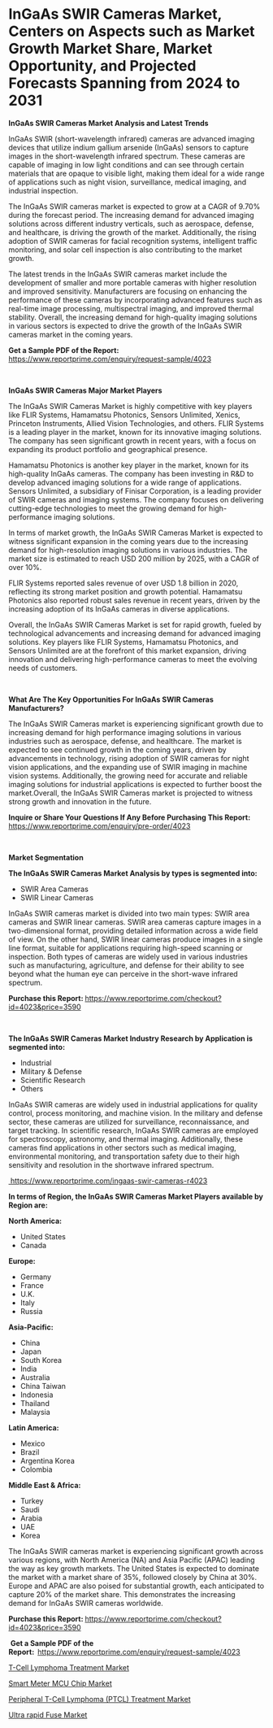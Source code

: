 <p><h1>InGaAs SWIR Cameras Market, Centers on Aspects such as Market Growth Market Share, Market Opportunity, and Projected Forecasts Spanning from 2024 to 2031</h1></p><p><strong>InGaAs SWIR Cameras Market Analysis and Latest Trends</strong></p>
<p><p>InGaAs SWIR (short-wavelength infrared) cameras are advanced imaging devices that utilize indium gallium arsenide (InGaAs) sensors to capture images in the short-wavelength infrared spectrum. These cameras are capable of imaging in low light conditions and can see through certain materials that are opaque to visible light, making them ideal for a wide range of applications such as night vision, surveillance, medical imaging, and industrial inspection.</p><p>The InGaAs SWIR cameras market is expected to grow at a CAGR of 9.70% during the forecast period. The increasing demand for advanced imaging solutions across different industry verticals, such as aerospace, defense, and healthcare, is driving the growth of the market. Additionally, the rising adoption of SWIR cameras for facial recognition systems, intelligent traffic monitoring, and solar cell inspection is also contributing to the market growth.</p><p>The latest trends in the InGaAs SWIR cameras market include the development of smaller and more portable cameras with higher resolution and improved sensitivity. Manufacturers are focusing on enhancing the performance of these cameras by incorporating advanced features such as real-time image processing, multispectral imaging, and improved thermal stability. Overall, the increasing demand for high-quality imaging solutions in various sectors is expected to drive the growth of the InGaAs SWIR cameras market in the coming years.</p></p>
<p><strong>Get a Sample PDF of the Report:&nbsp;</strong> <a href="https://www.reportprime.com/enquiry/request-sample/4023">https://www.reportprime.com/enquiry/request-sample/4023</a></p>
<p>&nbsp;</p>
<p><strong>InGaAs SWIR Cameras Major Market Players</strong></p>
<p><p>The InGaAs SWIR Cameras Market is highly competitive with key players like FLIR Systems, Hamamatsu Photonics, Sensors Unlimited, Xenics, Princeton Instruments, Allied Vision Technologies, and others. FLIR Systems is a leading player in the market, known for its innovative imaging solutions. The company has seen significant growth in recent years, with a focus on expanding its product portfolio and geographical presence.</p><p>Hamamatsu Photonics is another key player in the market, known for its high-quality InGaAs cameras. The company has been investing in R&D to develop advanced imaging solutions for a wide range of applications. Sensors Unlimited, a subsidiary of Finisar Corporation, is a leading provider of SWIR cameras and imaging systems. The company focuses on delivering cutting-edge technologies to meet the growing demand for high-performance imaging solutions.</p><p>In terms of market growth, the InGaAs SWIR Cameras Market is expected to witness significant expansion in the coming years due to the increasing demand for high-resolution imaging solutions in various industries. The market size is estimated to reach USD 200 million by 2025, with a CAGR of over 10%.</p><p>FLIR Systems reported sales revenue of over USD 1.8 billion in 2020, reflecting its strong market position and growth potential. Hamamatsu Photonics also reported robust sales revenue in recent years, driven by the increasing adoption of its InGaAs cameras in diverse applications.</p><p>Overall, the InGaAs SWIR Cameras Market is set for rapid growth, fueled by technological advancements and increasing demand for advanced imaging solutions. Key players like FLIR Systems, Hamamatsu Photonics, and Sensors Unlimited are at the forefront of this market expansion, driving innovation and delivering high-performance cameras to meet the evolving needs of customers.</p></p>
<p>&nbsp;</p>
<p><strong>What Are The Key Opportunities For InGaAs SWIR Cameras Manufacturers?</strong></p>
<p><p>The InGaAs SWIR Cameras market is experiencing significant growth due to increasing demand for high performance imaging solutions in various industries such as aerospace, defense, and healthcare. The market is expected to see continued growth in the coming years, driven by advancements in technology, rising adoption of SWIR cameras for night vision applications, and the expanding use of SWIR imaging in machine vision systems. Additionally, the growing need for accurate and reliable imaging solutions for industrial applications is expected to further boost the market.Overall, the InGaAs SWIR Cameras market is projected to witness strong growth and innovation in the future.</p></p>
<p><strong>Inquire or Share Your Questions If Any Before Purchasing This Report:</strong> <a href="https://www.reportprime.com/enquiry/pre-order/4023">https://www.reportprime.com/enquiry/pre-order/4023</a></p>
<p>&nbsp;</p>
<p><strong>Market Segmentation</strong></p>
<p><strong>The InGaAs SWIR Cameras Market Analysis by types is segmented into:</strong></p>
<p><ul><li>SWIR Area Cameras</li><li>SWIR Linear Cameras</li></ul></p>
<p><p>InGaAs SWIR cameras market is divided into two main types: SWIR area cameras and SWIR linear cameras. SWIR area cameras capture images in a two-dimensional format, providing detailed information across a wide field of view. On the other hand, SWIR linear cameras produce images in a single line format, suitable for applications requiring high-speed scanning or inspection. Both types of cameras are widely used in various industries such as manufacturing, agriculture, and defense for their ability to see beyond what the human eye can perceive in the short-wave infrared spectrum.</p></p>
<p><strong>Purchase this Report:&nbsp;</strong><a href="https://www.reportprime.com/checkout?id=4023&price=3590">https://www.reportprime.com/checkout?id=4023&price=3590</a></p>
<p>&nbsp;</p>
<p><strong>The InGaAs SWIR Cameras Market Industry Research by Application is segmented into:</strong></p>
<p><ul><li>Industrial</li><li>Military & Defense</li><li>Scientific Research</li><li>Others</li></ul></p>
<p><p>InGaAs SWIR cameras are widely used in industrial applications for quality control, process monitoring, and machine vision. In the military and defense sector, these cameras are utilized for surveillance, reconnaissance, and target tracking. In scientific research, InGaAs SWIR cameras are employed for spectroscopy, astronomy, and thermal imaging. Additionally, these cameras find applications in other sectors such as medical imaging, environmental monitoring, and transportation safety due to their high sensitivity and resolution in the shortwave infrared spectrum.</p></p>
<p><a href="https://www.reportprime.com/ingaas-swir-cameras-r4023">&nbsp;https://www.reportprime.com/ingaas-swir-cameras-r4023</a></p>
<p><strong>In terms of Region, the InGaAs SWIR Cameras Market Players available by Region are:</strong></p>
<p>
    <p> <strong> North America: </strong>
        <ul>
            <li>United States</li>
            <li>Canada</li>
        </ul>
        </p> 
    <p> <strong> Europe: </strong>
        <ul>
            <li>Germany</li>
            <li>France</li>
            <li>U.K.</li>
            <li>Italy</li>
            <li>Russia</li>
        </ul>
        </p> 
    <p> <strong> Asia-Pacific: </strong>
        <ul>
            <li>China</li>
            <li>Japan</li>
            <li>South Korea</li>
            <li>India</li>
            <li>Australia</li>
            <li>China Taiwan</li>
            <li>Indonesia</li>
            <li>Thailand</li>
            <li>Malaysia</li>
        </ul>
        </p> 
    <p> <strong> Latin America: </strong>
        <ul>
            <li>Mexico</li>
            <li>Brazil</li>
            <li>Argentina Korea</li>
            <li>Colombia</li>
        </ul>
        </p> 
    <p> <strong> Middle East & Africa: </strong>
        <ul>
            <li>Turkey</li>
            <li>Saudi</li>
            <li>Arabia</li>
            <li>UAE</li>
            <li>Korea</li>
        </ul>
    </p>
    </p>
<p><p>The InGaAs SWIR cameras market is experiencing significant growth across various regions, with North America (NA) and Asia Pacific (APAC) leading the way as key growth markets. The United States is expected to dominate the market with a market share of 35%, followed closely by China at 30%. Europe and APAC are also poised for substantial growth, each anticipated to capture 20% of the market share. This demonstrates the increasing demand for InGaAs SWIR cameras worldwide.</p></p>
<p><strong>Purchase this Report: </strong><a href="https://www.reportprime.com/checkout?id=4023&price=3590">https://www.reportprime.com/checkout?id=4023&price=3590</a></p>
<p>&nbsp;<strong>Get a Sample PDF of the Report:&nbsp;&nbsp;</strong><a href="https://www.reportprime.com/enquiry/request-sample/4023">https://www.reportprime.com/enquiry/request-sample/4023</a></p>
<p><strong></strong></p>
<p><p><a href="https://issuu.com/reportprime-2/docs/t-cell-lymphoma-treatment-market-size-2030.pptx">T-Cell Lymphoma Treatment Market</a></p><p><a href="https://github.com/Seman3302/Market-Research-Report-List-1/blob/main/smart-meter-mcu-chip-market.md">Smart Meter MCU Chip Market</a></p><p><a href="https://issuu.com/reportprime-2/docs/peripheral-t-cell-lymphoma-ptcl-treatment-market-s">Peripheral T-Cell Lymphoma (PTCL) Treatment Market</a></p><p><a href="https://github.com/LaceyZemlak1/Market-Research-Report-List-1/blob/main/ultra-rapid-fuse-market.md">Ultra rapid Fuse Market</a></p></p>